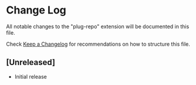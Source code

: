 # Change Log

All notable changes to the "plug-repo" extension will be documented in this file.

Check [Keep a Changelog](http://keepachangelog.com/) for recommendations on how to structure this file.

## [Unreleased]

- Initial release